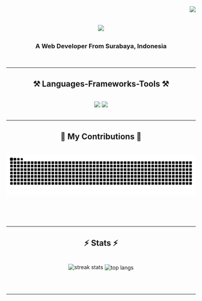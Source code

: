 <img align="right" src="https://visitor-badge.laobi.icu/badge?page_id=d4goat.d4goat" />

<h1 align="center">
    <img src="https://readme-typing-svg.herokuapp.com/?font=Poppins&size=35&center=true&vCenter=true&width=500&height=70&duration=3500&lines=Hi+There!+👋;+I'm+Achmadillah+Yusuf!;" />
</h1>

<h3 align="center">A Web Developer From Surabaya, Indonesia</h3>

<br/>
 <hr/>
 
<h2 align="center">⚒️ Languages-Frameworks-Tools ⚒️</h2>
<br/>
<div align="center">
    <img src="https://skillicons.dev/icons?i=react,vue,bootstrap,html,css,vscode,github,tailwind,git" />
    <img src="https://skillicons.dev/icons?i=nodejs,javascript,typescript" /><br>
</div>

<br/>
<hr/>

<div align="center">
  <h2>🐍 My Contributions 🐍</h2>
  <br>
  <img alt="snake eating my contributions" src="https://raw.githubusercontent.com/d4goat/d4goat/output/snake.svg" />
  
  <br/><br/><br/>
</div>

<hr/>

<h2 align="center">⚡ Stats ⚡</h2>
<br>
<div align=center>
  <img width="390" src="https://github-readme-streak-stats-salesp07.vercel.app/?user=d4goat&count_private=true&theme=react&border_radius=10" alt="streak stats"/>
  <img width="490" align="center" src="https://github-readme-stats-salesp07.vercel.app/api/top-langs/?username=d4goat&hide=HTML&langs_count=8&layout=compact&theme=react&border_radius=10&size_weight=0.5&count_weight=0.5&exclude_repo=github-readme-stats" alt="top langs" />
</div>

<br/><br/>

<hr/>

<br/>

<br/>
